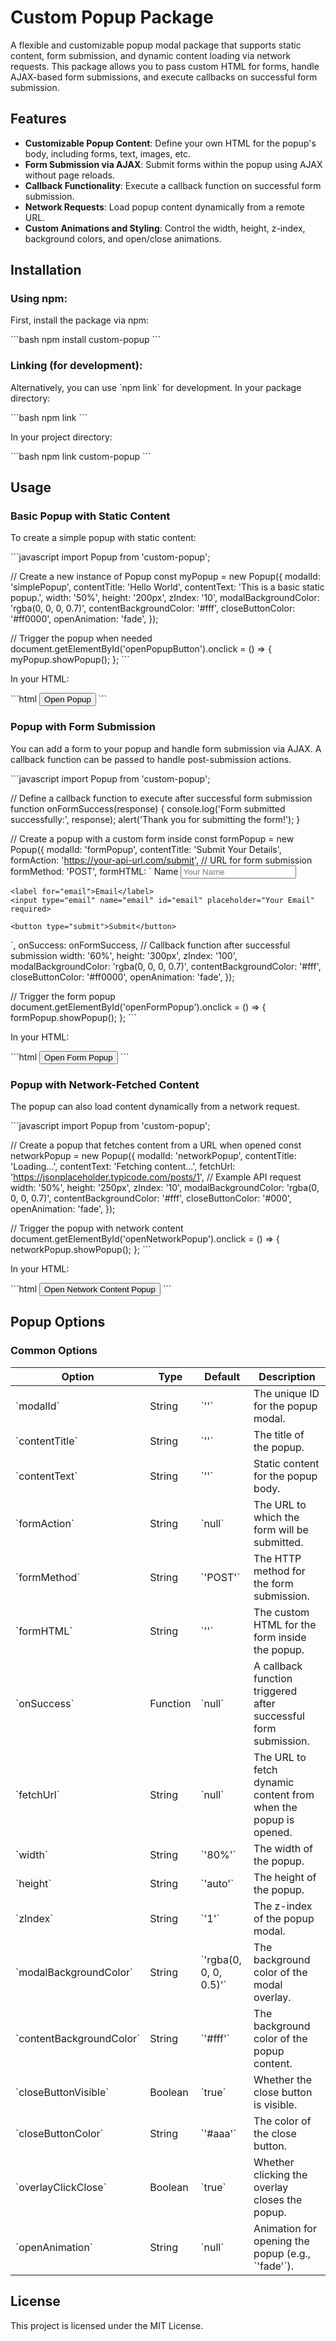# Custom Popup Package

A flexible and customizable popup modal package that supports static content, form submission, and dynamic content loading via network requests. This package allows you to pass custom HTML for forms, handle AJAX-based form submissions, and execute callbacks on successful form submission.

## Features

- **Customizable Popup Content**: Define your own HTML for the popup's body, including forms, text, images, etc.
- **Form Submission via AJAX**: Submit forms within the popup using AJAX without page reloads.
- **Callback Functionality**: Execute a callback function on successful form submission.
- **Network Requests**: Load popup content dynamically from a remote URL.
- **Custom Animations and Styling**: Control the width, height, z-index, background colors, and open/close animations.

## Installation

### Using npm:

First, install the package via npm:

\`\`\`bash
npm install custom-popup
\`\`\`

### Linking (for development):

Alternatively, you can use \`npm link\` for development. In your package directory:

\`\`\`bash
npm link
\`\`\`

In your project directory:

\`\`\`bash
npm link custom-popup
\`\`\`

## Usage

### Basic Popup with Static Content

To create a simple popup with static content:

\`\`\`javascript
import Popup from 'custom-popup';

// Create a new instance of Popup
const myPopup = new Popup({
  modalId: 'simplePopup',
  contentTitle: 'Hello World',
  contentText: 'This is a basic static popup.',
  width: '50%',
  height: '200px',
  zIndex: '10',
  modalBackgroundColor: 'rgba(0, 0, 0, 0.7)',
  contentBackgroundColor: '#fff',
  closeButtonColor: '#ff0000',
  openAnimation: 'fade',
});

// Trigger the popup when needed
document.getElementById('openPopupButton').onclick = () => {
  myPopup.showPopup();
};
\`\`\`

In your HTML:

\`\`\`html
<button id="openPopupButton">Open Popup</button>
\`\`\`

### Popup with Form Submission

You can add a form to your popup and handle form submission via AJAX. A callback function can be passed to handle post-submission actions.

\`\`\`javascript
import Popup from 'custom-popup';

// Define a callback function to execute after successful form submission
function onFormSuccess(response) {
  console.log('Form submitted successfully:', response);
  alert('Thank you for submitting the form!');
}

// Create a popup with a custom form inside
const formPopup = new Popup({
  modalId: 'formPopup',
  contentTitle: 'Submit Your Details',
  formAction: 'https://your-api-url.com/submit',  // URL for form submission
  formMethod: 'POST',
  formHTML: \`
    <label for="name">Name</label>
    <input type="text" name="name" id="name" placeholder="Your Name" required>
    
    <label for="email">Email</label>
    <input type="email" name="email" id="email" placeholder="Your Email" required>
    
    <button type="submit">Submit</button>
  \`,
  onSuccess: onFormSuccess,  // Callback function after successful submission
  width: '60%',
  height: '300px',
  zIndex: '100',
  modalBackgroundColor: 'rgba(0, 0, 0, 0.7)',
  contentBackgroundColor: '#fff',
  closeButtonColor: '#ff0000',
  openAnimation: 'fade',
});

// Trigger the form popup
document.getElementById('openFormPopup').onclick = () => {
  formPopup.showPopup();
};
\`\`\`

In your HTML:

\`\`\`html
<button id="openFormPopup">Open Form Popup</button>
\`\`\`

### Popup with Network-Fetched Content

The popup can also load content dynamically from a network request.

\`\`\`javascript
import Popup from 'custom-popup';

// Create a popup that fetches content from a URL when opened
const networkPopup = new Popup({
  modalId: 'networkPopup',
  contentTitle: 'Loading...',
  contentText: 'Fetching content...',
  fetchUrl: 'https://jsonplaceholder.typicode.com/posts/1',  // Example API request
  width: '50%',
  height: '250px',
  zIndex: '10',
  modalBackgroundColor: 'rgba(0, 0, 0, 0.7)',
  contentBackgroundColor: '#fff',
  closeButtonColor: '#000',
  openAnimation: 'fade',
});

// Trigger the popup with network content
document.getElementById('openNetworkPopup').onclick = () => {
  networkPopup.showPopup();
};
\`\`\`

In your HTML:

\`\`\`html
<button id="openNetworkPopup">Open Network Content Popup</button>
\`\`\`

## Popup Options

### Common Options

| Option               | Type     | Default                            | Description |
|----------------------|----------|------------------------------------|-------------|
| \`modalId\`            | String   | \`''\`                               | The unique ID for the popup modal. |
| \`contentTitle\`       | String   | \`''\`                               | The title of the popup. |
| \`contentText\`        | String   | \`''\`                               | Static content for the popup body. |
| \`formAction\`         | String   | \`null\`                             | The URL to which the form will be submitted. |
| \`formMethod\`         | String   | \`'POST'\`                           | The HTTP method for the form submission. |
| \`formHTML\`           | String   | \`''\`                               | The custom HTML for the form inside the popup. |
| \`onSuccess\`          | Function | \`null\`                             | A callback function triggered after successful form submission. |
| \`fetchUrl\`           | String   | \`null\`                             | The URL to fetch dynamic content from when the popup is opened. |
| \`width\`              | String   | \`'80%'\`                            | The width of the popup. |
| \`height\`             | String   | \`'auto'\`                           | The height of the popup. |
| \`zIndex\`             | String   | \`'1'\`                              | The z-index of the popup modal. |
| \`modalBackgroundColor\` | String | \`'rgba(0, 0, 0, 0.5)'\`             | The background color of the modal overlay. |
| \`contentBackgroundColor\` | String | \`'#fff'\`                         | The background color of the popup content. |
| \`closeButtonVisible\` | Boolean  | \`true\`                             | Whether the close button is visible. |
| \`closeButtonColor\`   | String   | \`'#aaa'\`                           | The color of the close button. |
| \`overlayClickClose\`  | Boolean  | \`true\`                             | Whether clicking the overlay closes the popup. |
| \`openAnimation\`      | String   | \`null\`                             | Animation for opening the popup (e.g., \`'fade'\`). |

## License

This project is licensed under the MIT License.
